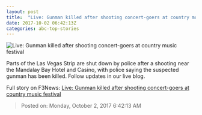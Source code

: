 ```yaml
---
layout: post
title:  "Live: Gunman killed after shooting concert-goers at country music festival"
date: 2017-10-02 06:42:13Z
categories: abc-top-stories
---
```


![Live: Gunman killed after shooting concert-goers at country music festival](http://www.abc.net.au/news/image/9008496-1x1-700x700.jpg)

Parts of the Las Vegas Strip are shut down by police after a shooting near the Mandalay Bay Hotel and Casino, with police saying the suspected gunman has been killed. Follow updates in our live blog.


Full story on F3News: [Live: Gunman killed after shooting concert-goers at country music festival](http://www.f3nws.com/n/r3d3CF)

> Posted on: Monday, October 2, 2017 6:42:13 AM
